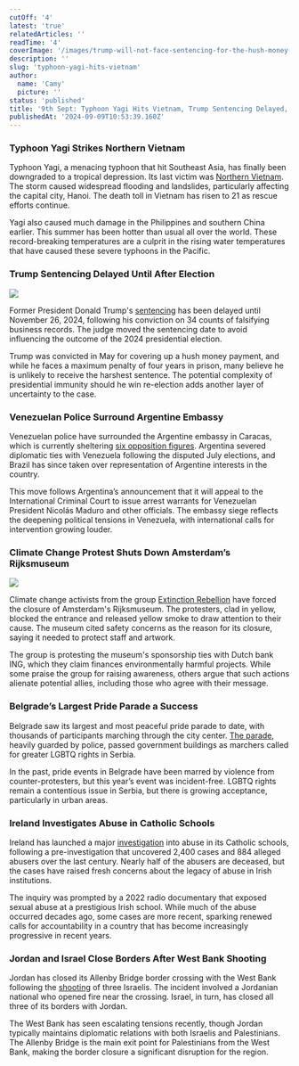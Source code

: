 ```yaml
---
cutOff: '4'
latest: 'true'
relatedArticles: ''
readTime: '4'
coverImage: '/images/trump-will-not-face-sentencing-for-the-hush-money-case-until-after-the-election-2-QwOT.webp'
description: ''
slug: 'typhoon-yagi-hits-vietnam'
author:
  name: 'Camy'
  picture: ''
status: 'published'
title: '9th Sept: Typhoon Yagi Hits Vietnam, Trump Sentencing Delayed, Venezuelan Embassy Standoff'
publishedAt: '2024-09-09T10:53:39.160Z'
---
```


### Typhoon Yagi Strikes Northern Vietnam

Typhoon Yagi, a menacing typhoon that hit Southeast Asia, has finally been downgraded to a tropical depression. Its last victim was [Northern Vietnam](https://www.reuters.com/world/asia-pacific/typhoon-yagi-weakens-after-hitting-vietnams-capital-hanoi-2024-09-08/). The storm caused widespread flooding and landslides, particularly affecting the capital city, Hanoi. The death toll in Vietnam has risen to 21 as rescue efforts continue.

Yagi also caused much damage in the Philippines and southern China earlier. This summer has been hotter than usual all over the world. These record-breaking temperatures are a culprit in the rising water temperatures that have caused these severe typhoons in the Pacific.

### Trump Sentencing Delayed Until After Election

![](/images/trump-will-not-face-sentencing-for-the-hush-money-case-until-after-the-election-2-MzND.webp)

Former President Donald Trump's [sentencing](https://edition.cnn.com/2024/09/06/politics/judge-delays-trumps-sentencing/index.html) has been delayed until November 26, 2024, following his conviction on 34 counts of falsifying business records. The judge moved the sentencing date to avoid influencing the outcome of the 2024 presidential election.

Trump was convicted in May for covering up a hush money payment, and while he faces a maximum penalty of four years in prison, many believe he is unlikely to receive the harshest sentence. The potential complexity of presidential immunity should he win re-election adds another layer of uncertainty to the case.

### Venezuelan Police Surround Argentine Embassy

Venezuelan police have surrounded the Argentine embassy in Caracas, which is currently sheltering [six opposition figures](https://www.bbc.com/news/articles/c207958pp9qo). Argentina severed diplomatic ties with Venezuela following the disputed July elections, and Brazil has since taken over representation of Argentine interests in the country.

This move follows Argentina’s announcement that it will appeal to the International Criminal Court to issue arrest warrants for Venezuelan President Nicolás Maduro and other officials. The embassy siege reflects the deepening political tensions in Venezuela, with international calls for intervention growing louder.

### Climate Change Protest Shuts Down Amsterdam’s Rijksmuseum

![](/images/climate-change-protesters-close-off-amsterdam-s-rijksmuseum-1-M2Mz.webp)

Climate change activists from the group [Extinction Rebellion](https://www.dw.com/en/climate-protesters-close-off-amsterdams-rijksmuseum/a-70161967) have forced the closure of Amsterdam's Rijksmuseum. The protesters, clad in yellow, blocked the entrance and released yellow smoke to draw attention to their cause. The museum cited safety concerns as the reason for its closure, saying it needed to protect staff and artwork.

The group is protesting the museum's sponsorship ties with Dutch bank ING, which they claim finances environmentally harmful projects. While some praise the group for raising awareness, others argue that such actions alienate potential allies, including those who agree with their message.

### Belgrade’s Largest Pride Parade a Success

Belgrade saw its largest and most peaceful pride parade to date, with thousands of participants marching through the city center. [The parade](https://balkaninsight.com/2024/09/07/biggest-ever-belgrade-pride-urges-serbian-authorities-to-boost-lgbtq-rights/), heavily guarded by police, passed government buildings as marchers called for greater LGBTQ rights in Serbia.

In the past, pride events in Belgrade have been marred by violence from counter-protesters, but this year’s event was incident-free. LGBTQ rights remain a contentious issue in Serbia, but there is growing acceptance, particularly in urban areas.

### Ireland Investigates Abuse in Catholic Schools

Ireland has launched a major [investigation](https://www.euronews.com/my-europe/2024/09/04/ireland-to-set-up-inquiry-into-sexual-abuse-at-religious-schools-following-harrowing-repor) into abuse in its Catholic schools, following a pre-investigation that uncovered 2,400 cases and 884 alleged abusers over the last century. Nearly half of the abusers are deceased, but the cases have raised fresh concerns about the legacy of abuse in Irish institutions.

The inquiry was prompted by a 2022 radio documentary that exposed sexual abuse at a prestigious Irish school. While much of the abuse occurred decades ago, some cases are more recent, sparking renewed calls for accountability in a country that has become increasingly progressive in recent years.

### Jordan and Israel Close Borders After West Bank Shooting

Jordan has closed its Allenby Bridge border crossing with the West Bank following the [shooting](https://www.france24.com/en/video/20240908-the-allenby-bridge-crossing-is-the-main-crossing-point-for-palestinians-who-want-to-leave-the-west-bank) of three Israelis. The incident involved a Jordanian national who opened fire near the crossing. Israel, in turn, has closed all three of its borders with Jordan.

The West Bank has seen escalating tensions recently, though Jordan typically maintains diplomatic relations with both Israelis and Palestinians. The Allenby Bridge is the main exit point for Palestinians from the West Bank, making the border closure a significant disruption for the region.